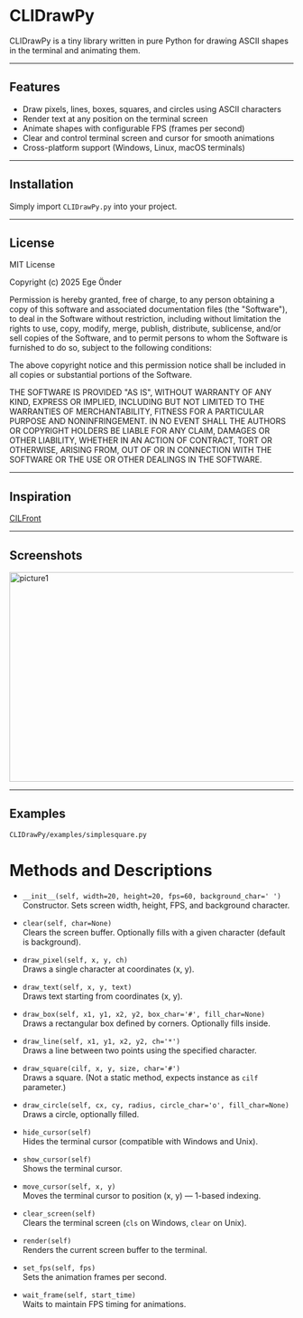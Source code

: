 # CLIDrawPy

CLIDrawPy is a tiny library written in pure Python for drawing ASCII shapes in the terminal and animating them.

---

## Features

- Draw pixels, lines, boxes, squares, and circles using ASCII characters  
- Render text at any position on the terminal screen  
- Animate shapes with configurable FPS (frames per second)  
- Clear and control terminal screen and cursor for smooth animations  
- Cross-platform support (Windows, Linux, macOS terminals)  

---

## Installation

Simply import `CLIDrawPy.py` into your project.

---

## License

MIT License

Copyright (c) 2025 Ege Önder

Permission is hereby granted, free of charge, to any person obtaining a copy
of this software and associated documentation files (the "Software"), to deal
in the Software without restriction, including without limitation the rights
to use, copy, modify, merge, publish, distribute, sublicense, and/or sell
copies of the Software, and to permit persons to whom the Software is
furnished to do so, subject to the following conditions:

The above copyright notice and this permission notice shall be included in all
copies or substantial portions of the Software.

THE SOFTWARE IS PROVIDED "AS IS", WITHOUT WARRANTY OF ANY KIND, EXPRESS OR
IMPLIED, INCLUDING BUT NOT LIMITED TO THE WARRANTIES OF MERCHANTABILITY,
FITNESS FOR A PARTICULAR PURPOSE AND NONINFRINGEMENT. IN NO EVENT SHALL THE
AUTHORS OR COPYRIGHT HOLDERS BE LIABLE FOR ANY CLAIM, DAMAGES OR OTHER
LIABILITY, WHETHER IN AN ACTION OF CONTRACT, TORT OR OTHERWISE, ARISING FROM,
OUT OF OR IN CONNECTION WITH THE SOFTWARE OR THE USE OR OTHER DEALINGS IN THE
SOFTWARE.

---

## Inspiration

[CILFront](https://github.com/OwnderDuck/CILFront)

---

## Screenshots
<img width="686" height="371" alt="picture1" src="https://github.com/user-attachments/assets/791614d2-61d2-43d4-87e7-4f154f88c428" />

---

## Examples

`CLIDrawPy/examples/simplesquare.py`

# Methods and Descriptions

- `__init__(self, width=20, height=20, fps=60, background_char=' ')`  
  Constructor. Sets screen width, height, FPS, and background character.

- `clear(self, char=None)`  
  Clears the screen buffer. Optionally fills with a given character (default is background).

- `draw_pixel(self, x, y, ch)`  
  Draws a single character at coordinates (x, y).

- `draw_text(self, x, y, text)`  
  Draws text starting from coordinates (x, y).

- `draw_box(self, x1, y1, x2, y2, box_char='#', fill_char=None)`  
  Draws a rectangular box defined by corners. Optionally fills inside.

- `draw_line(self, x1, y1, x2, y2, ch='*')`  
  Draws a line between two points using the specified character.

- `draw_square(cilf, x, y, size, char='#')`  
  Draws a square. (Not a static method, expects instance as `cilf` parameter.)

- `draw_circle(self, cx, cy, radius, circle_char='o', fill_char=None)`  
  Draws a circle, optionally filled.

- `hide_cursor(self)`  
  Hides the terminal cursor (compatible with Windows and Unix).

- `show_cursor(self)`  
  Shows the terminal cursor.

- `move_cursor(self, x, y)`  
  Moves the terminal cursor to position (x, y) — 1-based indexing.

- `clear_screen(self)`  
  Clears the terminal screen (`cls` on Windows, `clear` on Unix).

- `render(self)`  
  Renders the current screen buffer to the terminal.

- `set_fps(self, fps)`  
  Sets the animation frames per second.

- `wait_frame(self, start_time)`  
  Waits to maintain FPS timing for animations.
